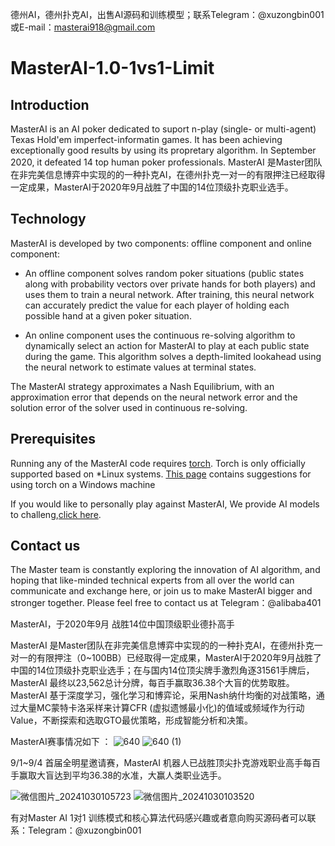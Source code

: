 德州AI，德州扑克AI，出售AI源码和训练模型；联系Telegram：@xuzongbin001或E-mail：masterai918@gmail.com
# MasterAI-1.0-1vs1-Limit

## Introduction

MasterAI is an AI poker dedicated to suport n-play (single- or multi-agent) Texas Hold'em imperfect-informatin games. It has been achieving exceptionally good results by using its propretary algorithm. In September 2020, it defeated 14 top human poker professionals. 
MasterAI 是Master团队在非完美信息博弈中实现的的一种扑克AI，在德州扑克一对一的有限押注已经取得一定成果，MasterAI于2020年9月战胜了中国的14位顶级扑克职业选手。

## Technology

MasterAI is developed by two components: offline component and online component:
* An offline component solves random poker situations (public states along with probability vectors over private hands for both players) and uses them to train a neural network. After training, this neural network can accurately predict the value for each player of holding each possible hand at a given poker situation.

* An online component uses the continuous re-solving algorithm to dynamically select an action for MasterAI to play at each public state during the game. This algorithm solves a depth-limited lookahead using the neural network to estimate values at terminal states.

The MasterAI strategy approximates a Nash Equilibrium, with an approximation error that depends on the neural network error and the solution error of the solver used in continuous re-solving.

## Prerequisites

Running any of the MasterAI code requires [torch](http://torch.ch/).
Torch is only officially supported based on *Linux systems. [This page](https://github.com/torch/torch7/wiki/Windows)
contains suggestions for using torch on a Windows machine

If you would like to personally play against MasterAI, We provide AI models to challeng,[click here](https://master.deeptexas.ai/aigame/).

## Contact us

The Master team is constantly exploring the innovation of AI algorithm, and hoping that like-minded technical experts from all over the world can communicate and exchange here, or join us to make MasterAI bigger and stronger together. Please feel free to contact us at Telegram：@alibaba401


MasterAI，于2020年9月 战胜14位中国顶级职业德扑高手

MasterAI 是Master团队在非完美信息博弈中实现的的一种扑克AI，在德州扑克一对一的有限押注（0~100BB）已经取得一定成果，MasterAI于2020年9月战胜了中国的14位顶级扑克职业选手；在与国内14位顶尖牌手激烈角逐31561手牌后，MasterAI 最终以23,562总计分牌，每百手赢取36.38个大盲的优势取胜。MasterAI 基于深度学习，强化学习和博弈论，采用Nash纳什均衡的对战策略，通过大量MC蒙特卡洛采样来计算CFR (虚拟遗憾最小化)的值域或频域作为行动Value，不断探索和选取GTO最优策略，形成智能分析和决策。
        
MasterAI赛事情况如下 ：
![640](https://github.com/user-attachments/assets/8982ce0a-4d9b-4c55-bfb2-ec8228e1a23a)
![640 (1)](https://github.com/user-attachments/assets/4c5591c7-e59a-4fde-8af9-723243ce0cf1)


 9/1~9/4 首届全明星邀请赛，MasterAI 机器人已战胜顶尖扑克游戏职业高手每百手赢取大盲达到平均36.38的水准，大赢人类职业选手。

![微信图片_20241030105723](https://github.com/user-attachments/assets/3d473e19-db23-4cf2-a4d2-50d73cb8ab77)
![微信图片_20241030103520](https://github.com/user-attachments/assets/3fd8c2d9-8dde-42a9-a82f-1f8677610735)


有对Master AI  1对1 训练模式和核心算法代码感兴趣或者意向购买源码者可以联系：Telegram：@xuzongbin001



        
